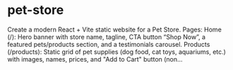 # pet-store
Create a modern React + Vite static website for a Pet Store. Pages: Home (/): Hero banner with store name, tagline, CTA button “Shop Now”, a featured pets/products section, and a testimonials carousel. Products (/products): Static grid of pet supplies (dog food, cat toys, aquariums, etc.) with images, names, prices, and "Add to Cart" button (non...
